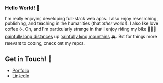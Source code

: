 ### Hello World! 👋

I'm really enjoying developing full-stack web apps. I also enjoy researching, publishing, and teaching in the humanities (that *other* world!). I also like love coffee ☕️. Oh, and I'm particularly strange in that I enjoy riding my bike 🚴🏻‍♂️ <a href="https://www.strava.com/activities/6089368002">painfully long distances</a> up <a href="https://www.strava.com/activities/4177904179">painfully long mountains</a> 🏔.
But for things more relevant to coding, check out my repos.

## Get in Touch! 🎉
- <a href="http://masonlancaster.com/">Portfolio</a>
- <a href="https://www.linkedin.com/in/masonlancaster/">LinkedIn</a>
